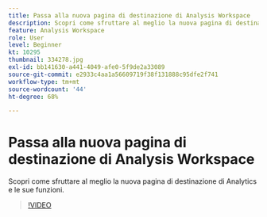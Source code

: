 ```yaml
---
title: Passa alla nuova pagina di destinazione di Analysis Workspace
description: Scopri come sfruttare al meglio la nuova pagina di destinazione di Analytics e le sue funzioni.
feature: Analysis Workspace
role: User
level: Beginner
kt: 10295
thumbnail: 334278.jpg
exl-id: bb141630-a441-4049-afe0-5f9de2a33089
source-git-commit: e2933c4aa1a56609719f38f131888c95dfe2f741
workflow-type: tm+mt
source-wordcount: '44'
ht-degree: 68%

---
```


# Passa alla nuova pagina di destinazione di Analysis Workspace

Scopri come sfruttare al meglio la nuova pagina di destinazione di Analytics e le sue funzioni.

>[!VIDEO](https://video.tv.adobe.com/v/334278/?quality=12&learn=on)
